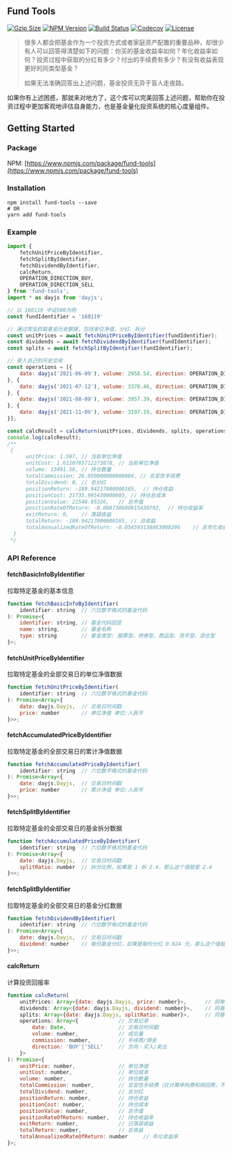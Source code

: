 ## Fund Tools

<div>
    <a href="https://unpkg.com/fund-tools/index.min.js"><img src="https://img.badgesize.io/https:/unpkg.com/fund-tools/index.min.js?style=flat-square&compression=gzip" alt="Gzip Size"></a>
    <a href="https://www.npmjs.com/package/fund-tools"><img src="https://img.shields.io/npm/v/fund-tools.svg?style=flat-square&colorB=51C838" alt="NPM Version"></a>
    <a href="https://travis-ci.com/iamkun/dayjs"><img src="https://img.shields.io/travis/iamkun/dayjs/master.svg?style=flat-square" alt="Build Status"></a>
    <a href="https://codecov.io/gh/netbeen/fund-tools"><img
            src="https://img.shields.io/codecov/c/github/netbeen/fund-tools/master.svg?style=flat-square" alt="Codecov"></a>
    <a href="https://github.com/netbeen/fund-tools/blob/master/LICENSE"><img src="https://img.shields.io/badge/license-MIT-brightgreen.svg?style=flat-square" alt="License"></a>
    <br>
</div>

> 很多人都会把基金作为一个投资方式或者家庭资产配置的重要品种，却很少有人可以回答得清楚如下的问题：你买的基金收益率如何？年化收益率如何？投资过程中获取的分红有多少？付出的手续费有多少？有没有收益表现更好的同类型基金？
> 
> 如果无法准确回答出上述问题，基金投资无异于盲人走夜路。

如果你有上述困惑，那就来对地方了，这个库可以完美回答上述问题，帮助你在投资过程中更加客观地评估自身能力，也是基金量化投资系统的核心度量组件。

## Getting Started

### Package

NPM: [https://www.npmjs.com/package/fund-tools](https://www.npmjs.com/package/fund-tools)

### Installation

```shell
npm install fund-tools --save
# OR
yarn add fund-tools
```

### Example

```javascript
import {
    fetchUnitPriceByIdentifier,
    fetchSplitByIdentifier,
    fetchDividendByIdentifier,
    calcReturn,
    OPERATION_DIRECTION_BUY,
    OPERATION_DIRECTION_SELL
} from 'fund-tools';
import * as dayjs from 'dayjs';

// 以 160119 中证500为例
const fundIdentifier = '160119'

// 通过爬虫抓取基金历史数据，包括单位净值、分红、拆分
const unitPrices = await fetchUnitPriceByIdentifier(fundIdentifier);
const dividends = await fetchDividendByIdentifier(fundIdentifier);
const splits = await fetchSplitByIdentifier(fundIdentifier);

// 录入自己的历史交易
const operations = [{
    date: dayjs('2021-06-09'), volume: 2958.54, direction: OPERATION_DIRECTION_BUY, commission: 5.99
}, {
    date: dayjs('2021-07-12'), volume: 3378.46, direction: OPERATION_DIRECTION_BUY, commission: 6.54
}, {
    date: dayjs('2021-08-09'), volume: 3957.39, direction: OPERATION_DIRECTION_BUY, commission: 7.53
}, {
    date: dayjs('2021-11-09'), volume: 3197.19, direction: OPERATION_DIRECTION_SELL, commission: 5.99
}];

const calcResult = calcReturn(unitPrices, dividends, splits, operations);
console.log(calcResult);
/**
 {
      unitPrice: 1.597, // 当前单位净值
      unitCost: 1.6110785712273878, // 当前单位净值
      volume: 13491.58, // 持仓数量
      totalCommission: 26.050000000000004, // 总显性手续费
      totalDividend: 0, // 总分红
      positionReturn: -189.94217000000165,  // 持仓收益
      positionCost: 21735.995430000003, // 持仓总成本
      positionValue: 21546.05326,   // 总市值
      positionRateOfReturn: -0.008738600015430793,  // 持仓收益率
      exitReturn: 0,    // 落袋收益
      totalReturn: -189.94217000000165, // 总收益
      totalAnnualizedRateOfReturn: -0.054593138863008296    // 总年化收益率
  }
 */
```

### API Reference 

#### fetchBasicInfoByIdentifier

拉取特定基金的基本信息

```javascript
function fetchBasicInfoByIdentifier(
    identifier: string  // 六位数字格式的基金代码
): Promise<{
    identifier: string, // 基金代码回显
    name: string,       // 基金名称
    type: string        // 基金类型: 股票型、债券型、商品型、货币型、混合型
}>;
```

#### fetchUnitPriceByIdentifier

拉取特定基金的全部交易日的单位净值数据

```javascript
function fetchUnitPriceByIdentifier(
    identifier: string  // 六位数字格式的基金代码
): Promise<Array<{
    date: dayjs.Dayjs,  // 交易日时间戳
    price: number       // 单位净值 单位:人民币
}>>;
```

#### fetchAccumulatedPriceByIdentifier

拉取特定基金的全部交易日的累计净值数据

```javascript
function fetchAccumulatedPriceByIdentifier(
    identifier: string  // 六位数字格式的基金代码
): Promise<Array<{
    date: dayjs.Dayjs,  // 交易日时间戳
    price: number       // 累计净值 单位:人民币
}>>;
```

#### fetchSplitByIdentifier

拉取特定基金的全部交易日的基金拆分数据

```javascript
function fetchAccumulatedPriceByIdentifier(
    identifier: string  // 六位数字格式的基金代码
): Promise<Array<{
    date: dayjs.Dayjs,  // 交易日时间戳
    splitRatio: number  // 拆分比例，如果是 1 拆 2.4，那么这个值就是 2.4
}>>;
```

#### fetchSplitByIdentifier

拉取特定基金的全部交易日的基金分红数据

```javascript
function fetchDividendByIdentifier(
    identifier: string  // 六位数字格式的基金代码
): Promise<Array<{
    date: dayjs.Dayjs,  // 交易日时间戳
    dividend: number    // 每份基金分红，如果是每份分红 0.024 元，那么这个值就是 0.024 单位:人民币
}>>;
```

#### calcReturn

计算投资回报率

```javascript
function calcReturn(
    unitPrices: Array<{date: dayjs.Dayjs, price: number}>,      // 同单位净值的接口返回格式
    dividends: Array<{date: dayjs.Dayjs, dividend: number}>,    // 同基金分红的接口返回格式
    splits: Array<{date: dayjs.Dayjs, splitRatio: number}>,     // 同基金拆分的接口返回格式
    operations: Array<{             // 交易记录
        date: Date,                 // 交易日时间戳
        volume: number,             // 成交量
        commission: number,         // 手续费/佣金
        direction: 'BUY'|'SELL'     // 方向：买入/卖出
    }>
): Promise<{
    unitPrice: number,              // 单位净值
    unitCost: number,               // 单位成本
    volume: number,                 // 持仓数量
    totalCommission: number,        // 总显性手续费（仅计算申购费和赎回费，不计算银行托管费、基金管理费）
    totalDividend: number,          // 总分红
    positionReturn: number,         // 持仓收益
    positionCost: number,           // 持仓成本
    positionValue: number,          // 总市值
    positionRateOfReturn: number,   // 持仓收益率
    exitReturn: number,             // 已落袋收益
    totalReturn: number,            // 总收益
    totalAnnualizedRateOfReturn: number     // 年化收益率
}>;
```

